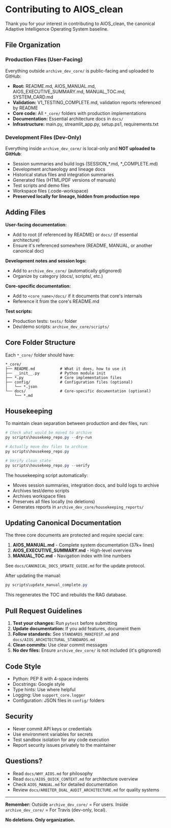 # Contributing to AIOS_clean

Thank you for your interest in contributing to AIOS_clean, the canonical Adaptive Intelligence Operating System baseline.

## File Organization

### Production Files (User-Facing)

Everything outside `archive_dev_core/` is public-facing and uploaded to GitHub:

- **Root:** README.md, AIOS_MANUAL.md, AIOS_EXECUTIVE_SUMMARY.md, MANUAL_TOC.md, SYSTEM_CARD.md
- **Validation:** V1_TESTING_COMPLETE.md, validation reports referenced by README
- **Core code:** All `*_core/` folders with production implementations
- **Documentation:** Essential architecture docs in `docs/`
- **Infrastructure:** main.py, streamlit_app.py, setup.ps1, requirements.txt

### Development Files (Dev-Only)

Everything inside `archive_dev_core/` is local-only and **NOT uploaded to GitHub**:

- Session summaries and build logs (SESSION_*.md, *_COMPLETE.md)
- Development archaeology and lineage docs
- Historical status files and integration summaries
- Generated files (HTML/PDF versions of manuals)
- Test scripts and demo files
- Workspace files (.code-workspace)
- **Preserved locally for lineage, hidden from production repo**

## Adding Files

**User-facing documentation:**
- Add to root (if referenced by README) or `docs/` (if essential architecture)
- Ensure it's referenced somewhere (README, MANUAL, or another canonical doc)

**Development notes and session logs:**
- Add to `archive_dev_core/` (automatically gitignored)
- Organize by category (docs/, scripts/, etc.)

**Core-specific documentation:**
- Add to `<core_name>/docs/` if it documents that core's internals
- Reference it from the core's README.md

**Test scripts:**
- Production tests: `tests/` folder
- Dev/demo scripts: `archive_dev_core/scripts/`

## Core Folder Structure

Each `*_core/` folder should have:

```
*_core/
├── README.md           # What it does, how to use it
├── __init__.py         # Python module init
├── *.py                # Core implementation files
├── config/             # Configuration files (optional)
│   └── *.json
└── docs/               # Core-specific documentation (optional)
    └── *.md
```

## Housekeeping

To maintain clean separation between production and dev files, run:

```powershell
# Check what would be moved to archive
py scripts\housekeep_repo.py --dry-run

# Actually move dev files to archive
py scripts\housekeep_repo.py

# Verify clean state
py scripts\housekeep_repo.py --verify
```

The housekeeping script automatically:
- Moves session summaries, integration docs, and build logs to archive
- Archives test/demo scripts
- Archives workspace files
- Preserves all files locally (no deletions)
- Generates reports in `archive_dev_core/housekeeping_reports/`

## Updating Canonical Documentation

The three core documents are protected and require special care:

1. **AIOS_MANUAL.md** - Complete system documentation (37k+ lines)
2. **AIOS_EXECUTIVE_SUMMARY.md** - High-level overview
3. **MANUAL_TOC.md** - Navigation index with line numbers

See `docs/CANONICAL_DOCS_UPDATE_GUIDE.md` for the update protocol.

After updating the manual:
```powershell
py scripts\update_manual_complete.py
```

This regenerates the TOC and rebuilds the RAG database.

## Pull Request Guidelines

1. **Test your changes:** Run `pytest` before submitting
2. **Update documentation:** If you add features, document them
3. **Follow standards:** See `STANDARDS_MANIFEST.md` and `docs/AIOS_ARCHITECTURAL_STANDARDS.md`
4. **Clean commits:** Use clear commit messages
5. **No dev files:** Ensure `archive_dev_core/` is not included (it's gitignored)

## Code Style

- Python: PEP 8 with 4-space indents
- Docstrings: Google style
- Type hints: Use where helpful
- Logging: Use `support_core.logger`
- Configuration: JSON files in `config/` folders

## Security

- Never commit API keys or credentials
- Use environment variables for secrets
- Test sandbox isolation for any code execution
- Report security issues privately to the maintainer

## Questions?

- Read `docs/WHY_AIOS.md` for philosophy
- Read `docs/AIOS_QUICK_CONTEXT.md` for architecture overview
- Check `AIOS_MANUAL.md` for detailed documentation
- Review `docs/ARBITER_DUAL_AUDIT_ARCHITECTURE.md` for quality systems

---

**Remember:** Outside `archive_dev_core/` = For users. Inside `archive_dev_core/` = For Travis (dev-only, local).

**No deletions. Only organization.**

